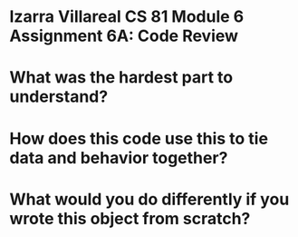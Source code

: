 # Izarra Villareal CS 81 Module 6 Assignment 6A: Code Review

# What was the hardest part to understand?

# How does this code use this to tie data and behavior together?

# What would you do differently if you wrote this object from scratch?